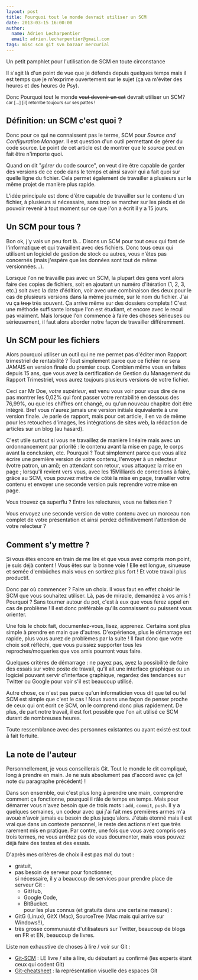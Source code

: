 ```yaml
---
layout: post
title: Pourquoi tout le monde devrait utiliser un SCM
date: 2013-03-15 16:00:00
author:
  name: Adrien Lecharpentier
  email: adrien.lecharpentier@gmail.com
tags: misc scm git svn bazaar mercurial
---
```

Un petit pamphlet pour l'utilisation de SCM en toute circonstance

Il s'agit là d'un point de vue que je défends depuis quelques temps mais il est temps que je m'exprime ouvertement sur le sujet (ça va m'éviter des heures et des heures de Psy).

Donc <span class="lead">Pourquoi tout le monde ~~veut devenir un cat~~ devrait utiliser un SCM?</span> <small>car […] [il] retombe toujours sur ses pattes !</small>

## Définition: un SCM c'est quoi ?
Donc pour ce qui ne connaissent pas le terme, SCM pour _Source and Configuration Manager_. Il est question d'un outil permettant de gérer du code source. Le point de cet article est de montrer que le _source_ peut en fait être n'importe quoi.

Quand on dit "_gérer_ du code source", on veut dire être capable de garder des versions de ce code dans le temps et ainsi savoir qui a fait quoi sur quelle ligne du fichier. Cela permet également de travailler à plusieurs sur le même projet de manière plus rapide. 

L'idée principale est donc d'être capable de travailler sur le contenu d'un fichier, à plusieurs si nécessaire, sans trop se marcher sur les pieds et de pouvoir revenir à tout moment sur ce que l'on a écrit il y a 15 jours.

## Un SCM pour tous ?
Bon ok, j'y vais un peu fort là... Disons un SCM pour tout ceux qui font de l'informatique et qui travaillent avec des fichiers. Donc tous ceux qui utilisent un logiciel de gestion de stock ou autres, vous n'êtes pas concernés (mais j'espère que les données sont tout de même versionnées...).

Lorsque l'on ne travaille pas avec un SCM, la plupart des gens vont alors faire des copies de fichiers, soit en ajoutant un numéro d'itération (1, 2, 3, etc.) soit avec la date d'édition, voir avec une combinaison des deux pour le cas de plusieurs versions dans la même journée, sur le nom du fichier. J'ai vu ça ~~trop~~ très souvent. Ça arrive même sur des dossiers complets ! C'est une méthode suffisante lorsque l'on est étudiant, et encore avec le recul pas vraiment. Mais lorsque l'on commence à faire des choses sérieuses ou sérieusement, il faut alors aborder notre façon de travailler différemment.

## Un SCM pour les fichiers
Alors pourquoi utiliser un outil qui ne me permet pas d'éditer mon Rapport trimestriel de rentabilité ? Tout simplement parce que ce fichier ne sera JAMAIS en version finale du premier coup. Combien même vous en faites depuis 15 ans, que vous avez la certification de Gestion du Management du Rapport Trimestriel, vous aurez toujours plusieurs versions de votre fichier. 

Ceci car Mr Doe, _votre supérieur_, est venu vous voir pour vous dire de ne pas montrer les 0,02% qui font passer votre rentabilité en dessous des 76,99%, ou que les chiffres ont changé, ou qu'un nouveau chapitre doit être intégré. Bref vous n'aurez jamais une version initiale équivalente à une version finale. Je parle de rapport, mais pour cet article, il en va de même pour les retouches d'images, les intégrations de sites web, la rédaction de articles sur un blog (au hasard).

C'est utile surtout si vous ne travaillez de manière linéaire mais avec un ordonnancement par priorité : le contenu avant la mise en page, le corps avant la conclusion, etc. Pourquoi ? Tout simplement parce que vous allez écrire une première version de votre contenu, l'envoyer à un relecteur (votre patron, un ami); en attendant son retour, vous attaquez la mise en page ; lorsqu'il revient vers vous, avec les 15Milliards de corrections à faire, grâce au SCM, vous pouvez mettre de côté la mise en page, travailler votre contenu et envoyer une seconde version puis reprendre votre mise en page. 

Vous trouvez ça superflu ? Entre les relectures, vous ne faites rien ?

Vous envoyez une seconde version de votre contenu avec un morceau non complet de votre présentation et ainsi perdez définitivement l'attention de votre relecteur ?

## Comment s'y mettre ?
Si vous êtes encore en train de me lire et que vous avez compris mon point, je suis déjà content ! Vous êtes sur la bonne voie ! Elle est longue, sinueuse et semée d'embûches mais vous en sortirez plus fort ! Et votre travail plus productif.

Donc par où commencer ? Faire un choix. Il vous faut en effet choisir le SCM que vous souhaitez utiliser. Là, pas de miracle, demandez à vos amis ! Pourquoi ? Sans tourner autour du pot, c'est à eux que vous ferez appel en cas de problème ! Il est donc préférable qu'ils connaissent ou puissent vous orienter.

Une fois le choix fait, documentez-vous, lisez, apprenez. Certains sont plus simple à prendre en main que d'autres. D'expérience, plus le démarrage est rapide, plus vous aurez de problèmes par la suite ! Il faut donc que votre choix soit réfléchi, que vous puissiez supporter tous les reproches/moqueries que vos amis pourront vous faire.

Quelques critères de démarrage : ne payez pas, ayez la possibilité de faire des essais sur votre poste de travail, qu'il ait une interface graphique ou un logiciel pouvant servir d'interface graphique, regardez des tendances sur Twitter ou Google pour voir s'il est beaucoup utilisé. 

Autre chose, ce n'est pas parce qu'un informaticien vous dit que tel ou tel SCM est simple que c'est le cas ! Nous avons une façon de penser proche de ceux qui ont écrit ce SCM, on le comprend donc plus rapidement. De plus, de part notre travail, il est fort possible que l'on ait utilisé ce SCM durant de nombreuses heures.

<div class="row"><div class="well well-large offset3 span6 text-center text-warning">Toute ressemblance avec des personnes existantes ou ayant existé est tout à fait fortuite.</div></div>

## La note de l'auteur
Personnellement, je vous conseillerais Git. Tout le monde le dit compliqué, long à prendre en main. Je ne suis absolument pas d'accord avec ça (cf note du paragraphe précédent) !

Dans son ensemble, oui c'est plus long à prendre une main, comprendre comment ça fonctionne, pourquoi il râle de temps en temps. Mais pour démarrer vous n'avez besoin que de trois mots : `add`, `commit`, `push`. Il y a quelques semaines, un codeur avec qui j'ai fait mes premières armes m'a avoué n'avoir jamais eu besoin de plus jusqu'alors. J'étais étonné mais il est vrai que dans un contexte personnel, le reste des actions n'est que très rarement mis en pratique. Par contre, une fois que vous avez compris ces trois termes, ne vous arrêtez pas de vous documenter, mais vous pouvez déjà faire des testes et des essais.

D'après mes critères de choix il est pas mal du tout :

 - gratuit,
 - pas besoin de serveur pour fonctionner,  
 si nécessaire, il y a beaucoup de services pour prendre place de serveur Git : 
    - GitHub, 
    - Google Code,
    - BitBucket.  
 pour les plus connus (et gratuits dans une certaine mesure) :
 - GitG (Linux), GitX (Mac), SourceTree (Mac mais qui arrive sur Windows!!),
 - très grosse communauté d'utilisateurs sur Twitter, beaucoup de blogs en FR et EN, beaucoup de livres.

Liste non exhaustive de choses à lire / voir sur Git :

 - [Git-SCM](http://git-scm.com) : LE livre / site à lire, du débutant au confirmé (les experts étant ceux qui codent Git)
 - [Git-cheatsheet](http://www.ndpsoftware.com/git-cheatsheet.html) : la représentation visuelle des espaces Git

